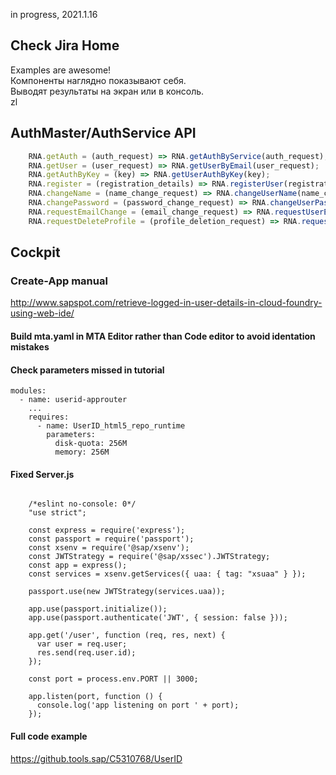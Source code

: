 in progress, 2021.1.16

## Check Jira Home

Examples are awesome!  
Компоненты наглядно показывают себя.  
Выводят результаты на экран или в консоль.  
zl

## AuthMaster/AuthService API
```js
    RNA.getAuth = (auth_request) => RNA.getAuthByService(auth_request);
    RNA.getUser = (user_request) => RNA.getUserByEmail(user_request);
    RNA.getAuthByKey = (key) => RNA.getUserAuthByKey(key);
    RNA.register = (registration_details) => RNA.registerUser(registration_details);
    RNA.changeName = (name_change_request) => RNA.changeUserName(name_change_request);
    RNA.changePassword = (password_change_request) => RNA.changeUserPassword(password_change_request);
    RNA.requestEmailChange = (email_change_request) => RNA.requestUserEmailChange(email_change_request);
    RNA.requestDeleteProfile = (profile_deletion_request) => RNA.requestDeleteUserProfile(profile_deletion_request);
```

## Cockpit

### Create-App manual

http://www.sapspot.com/retrieve-logged-in-user-details-in-cloud-foundry-using-web-ide/  

#### Build mta.yaml in MTA Editor rather than Code editor to avoid identation mistakes

#### Check parameters missed in tutorial
```
modules:
  - name: userid-approuter
    ...
    requires:
      - name: UserID_html5_repo_runtime
        parameters:
          disk-quota: 256M
          memory: 256M
```

#### Fixed Server.js
```

    /*eslint no-console: 0*/
    "use strict";

    const express = require('express');
    const passport = require('passport');
    const xsenv = require('@sap/xsenv');
    const JWTStrategy = require('@sap/xssec').JWTStrategy;
    const app = express();
    const services = xsenv.getServices({ uaa: { tag: "xsuaa" } });

    passport.use(new JWTStrategy(services.uaa));

    app.use(passport.initialize());
    app.use(passport.authenticate('JWT', { session: false }));

    app.get('/user', function (req, res, next) {
      var user = req.user;
      res.send(req.user.id);
    });

    const port = process.env.PORT || 3000;

    app.listen(port, function () {
      console.log('app listening on port ' + port);
    });

```

#### Full code example
https://github.tools.sap/C5310768/UserID  

